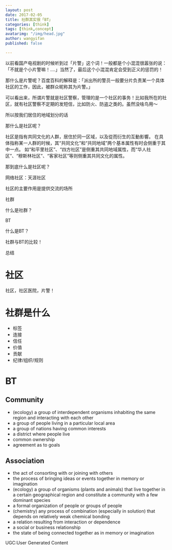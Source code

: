 ```yaml
---
layout: post
date: 2017-02-05
title: 社群其实很「BT」
categories: [think]
tags: [think,concept]
avatarimg: "/img/head.jpg"
author: wangyifan
published: false

---
```


以前看国产电视剧的时候听到过「片警」这个词！一般都是个小混混很嚣张的说：「不就是个小片警嘛！....」当然了，最后这个小混混肯定会受到正义的惩罚的！

那什么是片警呢？百度百科的解释是：「派出所的警员一般要分片负责某一个具体社区的工作，因此，被群众昵称其为片警。」

可以看出来，所谓片警就是社区警察，管理的是一个社区的事务！比如我所在的社区，就有社区警察不定期的发短信，比如防火、防盗之类的。虽然没啥鸟用～

所以按我们居住的地域划分的话



那什么是社区呢？

社区是指有共同文化的人群，居住於同一区域，以及從而衍生的互動影響。 在具体指称某一人群的时候，其“共同文化”和“共同地域”两个基本属性有时会侧重于其中一点。 如“和平里社区”、“四方社区”是侧重其共同地域属性，而“华人社区”、“穆斯林社区”、“客家社区”等则侧重其共同文化的属性。

那到底什么是社区呢？

网络社区：天涯社区

社区的主要作用是提供交流的场所

社群

什么是社群？

BT

什么是BT？

社群与BT的比较！

总结

# 社区

社区，社区医院，片警！

# 社群是什么

- 标签
- 连接
- 信任
- 价值
- 贡献
- 纪律/组织/规则

# BT

## Community

- (ecology) a group of interdependent organisms inhabiting the same region and interacting with each other
- a group of people living in a particular local area
- a group of nations having common interests
- a district where people live
- common ownership
- agreement as to goals


## Association

- the act of consorting with or joining with others
- the process of bringing ideas or events together in memory or imagination
- (ecology) a group of organisms (plants and animals) that live together in a certain geographical region and constitute a community with a few dominant species
- a formal organization of people or groups of people
- (chemistry) any process of combination (especially in solution) that depends on relatively weak chemical bonding
- a relation resulting from interaction or dependence
- a social or business relationship
- the state of being connected together as in memory or imagination

UGC:User Generated Content
